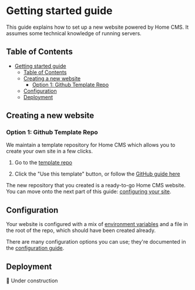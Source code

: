 
# Getting started guide

This guide explains how to set up a new website powered by Home CMS. It assumes some technical knowledge of running servers.

## Table of Contents

- [Getting started guide](#getting-started-guide)
  - [Table of Contents](#table-of-contents)
  - [Creating a new website](#creating-a-new-website)
    - [Option 1: Github Template Repo](#option-1-github-template-repo)
  - [Configuration](#configuration)
  - [Deployment](#deployment)

## Creating a new website

### Option 1: Github Template Repo

We maintain a template repository for Home CMS which allows you to create your own site in a few clicks.

  1. Go to the [template repo](https://github.com/homecms/template)

  2. Click the "Use this template" button, or follow the [GitHub guide here](https://docs.github.com/en/repositories/creating-and-managing-repositories/creating-a-repository-from-a-template)

The new repository that you created is a ready-to-go Home CMS website. You can move onto the next part of this guide: [configuring your site](#configuration).

## Configuration

Your website is configured with a mix of [environment variables](https://en.wikipedia.org/wiki/Environment_variable) and a file in the root of the repo, which should have been created already.

There are many configuration options you can use; they're documented in the [configuration guide](./configuration.md).

## Deployment

🚧 Under construction
